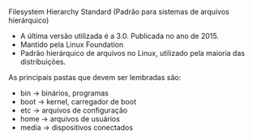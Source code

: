 
Filesystem Hierarchy Standard (Padrão para sistemas de arquivos hierárquico)

- A última versão utilizada é a 3.0. Publicada no ano de 2015.
- Mantido pela Linux Foundation
- Padrão hierárquico de arquivos no Linux, utilizado pela maioria das distribuições.

As principais pastas que devem ser lembradas são:

- bin -> binários, programas
- boot -> kernel, carregador de boot
- etc -> arquivos de configuração
- home -> arquivos de usuários
- media -> dispositivos conectados